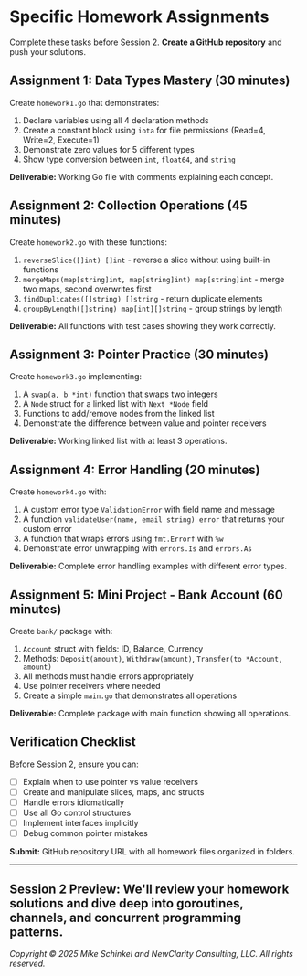 # Specific Homework Assignments

Complete these tasks before Session 2. **Create a GitHub repository** and push your solutions.

## Assignment 1: Data Types Mastery (30 minutes)
Create `homework1.go` that demonstrates:
1. Declare variables using all 4 declaration methods
2. Create a constant block using `iota` for file permissions (Read=4, Write=2, Execute=1)
3. Demonstrate zero values for 5 different types
4. Show type conversion between `int`, `float64`, and `string`

**Deliverable:** Working Go file with comments explaining each concept.

## Assignment 2: Collection Operations (45 minutes)
Create `homework2.go` with these functions:
1. `reverseSlice([]int) []int` - reverse a slice without using built-in functions
2. `mergeMaps(map[string]int, map[string]int) map[string]int` - merge two maps, second overwrites first
3. `findDuplicates([]string) []string` - return duplicate elements
4. `groupByLength([]string) map[int][]string` - group strings by length

**Deliverable:** All functions with test cases showing they work correctly.

## Assignment 3: Pointer Practice (30 minutes)
Create `homework3.go` implementing:
1. A `swap(a, b *int)` function that swaps two integers
2. A `Node` struct for a linked list with `Next *Node` field
3. Functions to add/remove nodes from the linked list
4. Demonstrate the difference between value and pointer receivers

**Deliverable:** Working linked list with at least 3 operations.

## Assignment 4: Error Handling (20 minutes)
Create `homework4.go` with:
1. A custom error type `ValidationError` with field name and message
2. A function `validateUser(name, email string) error` that returns your custom error
3. A function that wraps errors using `fmt.Errorf` with `%w`
4. Demonstrate error unwrapping with `errors.Is` and `errors.As`

**Deliverable:** Complete error handling examples with different error types.

## Assignment 5: Mini Project - Bank Account (60 minutes)
Create `bank/` package with:
1. `Account` struct with fields: ID, Balance, Currency
2. Methods: `Deposit(amount)`, `Withdraw(amount)`, `Transfer(to *Account, amount)`
3. All methods must handle errors appropriately
4. Use pointer receivers where needed
5. Create a simple `main.go` that demonstrates all operations

**Deliverable:** Complete package with main function showing all operations.

## Verification Checklist
Before Session 2, ensure you can:
- [ ] Explain when to use pointer vs value receivers
- [ ] Create and manipulate slices, maps, and structs
- [ ] Handle errors idiomatically
- [ ] Use all Go control structures
- [ ] Implement interfaces implicitly
- [ ] Debug common pointer mistakes

**Submit:** GitHub repository URL with all homework files organized in folders.

---

**Session 2 Preview:** We'll review your homework solutions and dive deep into goroutines, channels, and concurrent programming patterns.
---
*Copyright © 2025 Mike Schinkel and NewClarity Consulting, LLC. All rights reserved.*
